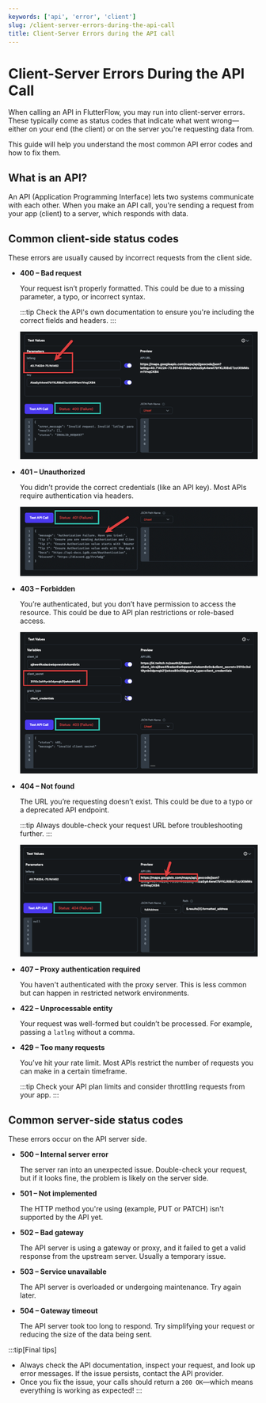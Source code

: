 ```yaml
---
keywords: ['api', 'error', 'client']
slug: /client-server-errors-during-the-api-call
title: Client-Server Errors during the API call
---
```

# Client-Server Errors During the API Call


When calling an API in FlutterFlow, you may run into client-server errors. These typically come as status codes that indicate what went wrong—either on your end (the client) or on the server you're requesting data from.

This guide will help you understand the most common API error codes and how to fix them.

## What is an API?

An API (Application Programming Interface) lets two systems communicate with each other. When you make an API call, you're sending a request from your app (client) to a server, which responds with data.

## Common client-side status codes

These errors are usually caused by incorrect requests from the client side.

- **400 – Bad request**

    Your request isn’t properly formatted. This could be due to a missing parameter, a typo, or incorrect syntax.

    :::tip
    Check the API's own documentation to ensure you're including the correct fields and headers.
    :::

    ![400 Example](../assets/20250430121351345482.png)

- **401 – Unauthorized**

    You didn’t provide the correct credentials (like an API key). Most APIs require authentication via headers.

    ![401 Example](../assets/20250430121350799148.png)

- **403 – Forbidden**

    You’re authenticated, but you don’t have permission to access the resource. This could be due to API plan restrictions or role-based access.

    ![403 Example](../assets/20250430121351077308.png)

- **404 – Not found**

    The URL you’re requesting doesn’t exist. This could be due to a typo or a deprecated API endpoint.

    :::tip
    Always double-check your request URL before troubleshooting further.
    :::

    ![404 Example](../assets/20250430121350517804.png)

- **407 – Proxy authentication required**

    You haven't authenticated with the proxy server. This is less common but can happen in restricted network environments.

- **422 – Unprocessable entity**

    Your request was well-formed but couldn’t be processed. For example, passing a `latlng` without a comma.

- **429 – Too many requests**

    You’ve hit your rate limit. Most APIs restrict the number of requests you can make in a certain timeframe.

    :::tip
    Check your API plan limits and consider throttling requests from your app.
    :::

## Common server-side status codes

These errors occur on the API server side.

- **500 – Internal server error**

    The server ran into an unexpected issue. Double-check your request, but if it looks fine, the problem is likely on the server side.

- **501 – Not implemented**

    The HTTP method you're using (example, PUT or PATCH) isn't supported by the API yet.

- **502 – Bad gateway**

    The API server is using a gateway or proxy, and it failed to get a valid response from the upstream server. Usually a temporary issue.

- **503 – Service unavailable**

    The API server is overloaded or undergoing maintenance. Try again later.

- **504 – Gateway timeout**

    The API server took too long to respond. Try simplifying your request or reducing the size of the data being sent.

:::tip[Final tips]
- Always check the API documentation, inspect your request, and look up error messages. If the issue persists, contact the API provider.
- Once you fix the issue, your calls should return a `200 OK`—which means everything is working as expected!
:::